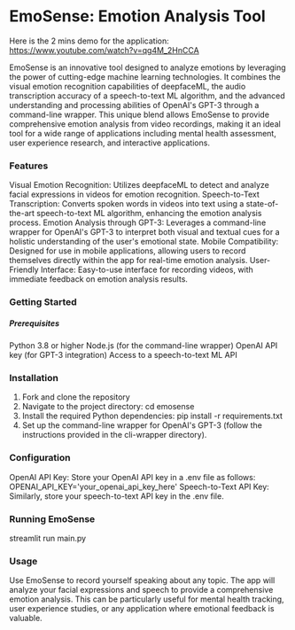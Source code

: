 # EmoSense: Emotion Analysis Tool
Here is the 2 mins demo for the application: https://www.youtube.com/watch?v=qg4M_2HnCCA



EmoSense is an innovative tool designed to analyze emotions by leveraging the power of cutting-edge machine learning technologies. It combines the visual emotion recognition capabilities of deepfaceML, the audio transcription accuracy of a speech-to-text ML algorithm, and the advanced understanding and processing abilities of OpenAI's GPT-3 through a command-line wrapper. This unique blend allows EmoSense to provide comprehensive emotion analysis from video recordings, making it an ideal tool for a wide range of applications including mental health assessment, user experience research, and interactive applications.

### Features
Visual Emotion Recognition: Utilizes deepfaceML to detect and analyze facial expressions in videos for emotion recognition.
Speech-to-Text Transcription: Converts spoken words in videos into text using a state-of-the-art speech-to-text ML algorithm, enhancing the emotion analysis process.
Emotion Analysis through GPT-3: Leverages a command-line wrapper for OpenAI's GPT-3 to interpret both visual and textual cues for a holistic understanding of the user's emotional state.
Mobile Compatibility: Designed for use in mobile applications, allowing users to record themselves directly within the app for real-time emotion analysis.
User-Friendly Interface: Easy-to-use interface for recording videos, with immediate feedback on emotion analysis results.

### Getting Started
##### Prerequisites
Python 3.8 or higher
Node.js (for the command-line wrapper)
OpenAI API key (for GPT-3 integration)
Access to a speech-to-text ML API

### Installation
1. Fork and clone the repository
2. Navigate to the project directory: cd emosense
3. Install the required Python dependencies: pip install -r requirements.txt
4. Set up the command-line wrapper for OpenAI's GPT-3 (follow the instructions provided in the cli-wrapper directory).

### Configuration
OpenAI API Key: Store your OpenAI API key in a .env file as follows:
OPENAI_API_KEY='your_openai_api_key_here'
Speech-to-Text API Key: Similarly, store your speech-to-text API key in the .env file.

### Running EmoSense
streamlit run main.py

### Usage
Use EmoSense to record yourself speaking about any topic. The app will analyze your facial expressions and speech to provide a comprehensive emotion analysis. This can be particularly useful for mental health tracking, user experience studies, or any application where emotional feedback is valuable.

